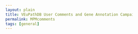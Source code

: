 ```yaml
---
layout: plain
title: VEuPathDB User Comments and Gene Annotation Campaign
permalink: MPMcomments
tags: [general]
---
```

<head>
    <meta charset="UTF-8">
    <meta name="viewport" content="width=device-width, initial-scale=1.0">
    <title>VEuPathDB User Comments Campaign</title>
    <style>
        * {
            margin: 0;
            padding: 0;
            box-sizing: border-box;
        }

        body {
            font-family: -apple-system, BlinkMacSystemFont, 'Segoe UI', Roboto, sans-serif;
            font-size: 16px;
            line-height: 1.6;
            color: #333;
            background-color: #f8f9fa;
            padding: 2rem 1rem;
        }

        .container {
            max-width: 1200px;
            margin: 0 auto;
            background: white;
            border-radius: 8px;
            box-shadow: 0 2px 10px rgba(0,0,0,0.1);
            overflow: hidden;
        }

        .header {
            background: #6c93d6;
            color: white;
            padding: 3rem;
            text-align: center;
        }

        .header h1 {
            font-size: 2.2rem;
            font-weight: 600;
            margin-bottom: 0.8rem;
        }

        .header .subtitle {
            font-size: 1.3rem;
            opacity: 0.95;
        }

        .content {
            padding: 3rem;
        }

        .main-grid {
            display: grid;
            grid-template-columns: 2fr 1fr;
            gap: 3rem;
            margin-bottom: 2rem;
        }

        .main-column {
            min-width: 0;
        }

        .sidebar {
            background: #f8f9fa;
            padding: 2rem;
            border-radius: 8px;
            height: fit-content;
        }

        .announcement {
            background: #e8f4f8;
            border-left: 4px solid #6c93d6;
            padding: 2rem;
            margin-bottom: 2rem;
            border-radius: 4px;
            grid-column: 1 / -1;
        }

        .announcement p {
            color: #2c5aa0;
            font-weight: 500;
            font-size: 1.1rem;
            margin: 0;
        }

        h2 {
            color: #2c5aa0;
            font-size: 1.6rem;
            margin: 2.5rem 0 1.5rem 0;
            padding-bottom: 0.8rem;
            border-bottom: 2px solid #e9ecef;
        }

        h3 {
            color: #333;
            font-size: 1.3rem;
            margin: 2rem 0 1rem 0;
        }

        p {
            margin-bottom: 1.2rem;
            line-height: 1.7;
            font-size: 1.05rem;
        }

        ul, ol {
            margin: 1.2rem 0;
            padding-left: 2rem;
        }

        li {
            margin-bottom: 0.8rem;
            line-height: 1.6;
            font-size: 1.05rem;
        }

        .highlight {
            background: #f8f9fa;
            border: 1px solid #e9ecef;
            padding: 2rem;
            margin: 2rem 0;
            border-radius: 8px;
        }

        .highlight h3 {
            margin-top: 0;
            color: #2c5aa0;
        }

        .two-column-content {
            display: grid;
            grid-template-columns: 1fr 1fr;
            gap: 3rem;
            margin: 2rem 0;
        }

        .steps {
            background: #f0f8ff;
            border: 1px solid #b3d9ff;
            padding: 2rem;
            border-radius: 8px;
        }

        .note {
            background: #fff3cd;
            border: 1px solid #ffeaa7;
            padding: 1.5rem;
            border-radius: 8px;
            font-style: italic;
            font-size: 1.05rem;
        }

        .image-container {
            text-align: center;
            margin: 2rem 0;
            padding: 1.5rem;
            background: #f8f9fa;
            border: 1px solid #e9ecef;
            border-radius: 8px;
        }

        .image-container img {
            max-width: 100%;
            height: auto;
            border: 1px solid #ddd;
            border-radius: 4px;
        }

        .image-container p {
            margin: 1rem 0 0 0;
            font-size: 1rem;
            color: #666;
        }

        .sidebar-section {
            margin-bottom: 2rem;
        }

        .sidebar h3 {
            color: #2c5aa0;
            font-size: 1.2rem;
            margin: 0 0 1rem 0;
        }

        .sidebar ul {
            margin: 0;
            padding-left: 1.5rem;
        }

        .sidebar li {
            font-size: 1rem;
            margin-bottom: 0.5rem;
        }

        a {
            color: #2c5aa0;
            text-decoration: none;
        }

        a:hover {
            text-decoration: underline;
        }

        .link-button {
            display: inline-block;
            background: #2c5aa0;
            color: white;
            padding: 0.8rem 1.5rem;
            border-radius: 6px;
            text-decoration: none;
            font-weight: 500;
            font-size: 1rem;
            margin: 0.3rem;
        }

        .link-button:hover {
            background: #1e3a5f;
            color: white;
            text-decoration: none;
        }

        .contact {
            background: #2c5aa0;
            color: white;
            padding: 2rem;
            margin-top: 2rem;
            text-align: center;
            border-radius: 8px;
            grid-column: 1 / -1;
        }

        .contact p {
            font-size: 1.1rem;
            margin: 0;
        }

        .contact a {
            color: #b3d9ff;
            font-weight: 500;
        }

        .contact a:hover {
            color: white;
        }

        .instruction-grid {
            display: grid;
            grid-template-columns: 1fr auto;
            gap: 2rem;
            align-items: start;
            margin: 2rem 0;
        }

        @media (max-width: 1024px) {
            .main-grid {
                grid-template-columns: 1fr;
                gap: 2rem;
            }
            
            .two-column-content {
                grid-template-columns: 1fr;
                gap: 2rem;
            }
            
            .instruction-grid {
                grid-template-columns: 1fr;
            }
        }

        @media (max-width: 768px) {
            body {
                padding: 1rem 0.5rem;
                font-size: 15px;
            }
            
            .header, .content {
                padding: 2rem;
            }
            
            .header h1 {
                font-size: 1.8rem;
            }
            
            .header .subtitle {
                font-size: 1.1rem;
            }
            
            h2 {
                font-size: 1.4rem;
            }
            
            .announcement, .highlight, .steps {
                padding: 1.5rem;
            }
        }
    </style>
</head>
<body>
    <div class="container">
        <div class="header">
            <h1>VEuPathDB User Comments & Gene Annotation Campaign</h1>
            <p class="subtitle">Now through September 18, 2025</p>
        </div>

        <div class="content">
            <div class="main-grid">
                <div class="announcement">
                    <p><strong>Coinciding with MPM XXXVI,</strong> VEuPathDB is running a user comment campaign starting now and running throughout the meeting, which ends on September 18, 2025.</p>
                </div>

                <div class="main-column">
                    <div class="highlight">
                        <h3>Your Contributions Matter! They:</h3>
                        <ul>
                            <li>Strengthen genome annotations by providing key evidence, such as alternative gene models, knockout phenotypes, subcellular localization, and relevant PubMed IDs</li>
                            <li>Increase the accessibility and visibility of gene data for researchers worldwide</li>
                            <li>Support the scientific community by ensuring gene information remains current and reliable</li>
                        </ul>
                    </div>

                    <h2>How to Participate</h2>
                    <div class="two-column-content">
                        <div class="steps">
                            <ol>
                                <li>Leave a user comment on a gene page OR enhance structural/functional gene annotation via the Apollo genome editor</li>
                                <li>Visit the VEuPathDB help desk during MPM poster sessions to claim your <strong>free "Got Parasites?" mug</strong>. The top 10 contributors will also receive a T-shirt!</li>
                            </ol>
                        </div>
                        
                        <div class="note">
                            <strong>Not attending MPM this year?</strong> No worries! Submit a user comment remotely, and have a colleague pick up your mug.
                        </div>
                    </div>

                    <h2>How to Submit a Comment</h2>
                    <div class="instruction-grid">
                        <div>
                            <ul>
                                <li>Sign in or register at <a href="https://veupathdb.org/veupathdbdb/app/user/registration" class="link-button">VEuPathDB.org</a></li>
                                <li>Navigate to the relevant gene page</li>
                                <li>Click "Add a user comment" and fill out the form</li>
                            </ul>
                        </div>
                        
                        <div class="image-container">
                            <img src="{{ '/assets/other_static_content/vdbuc1.png' | absolute_url }}" alt="User Comment Form" />
                            <p>User Comment Form</p>
                        </div>
                    </div>

                    <h3>What to Include in a User Comment?</h3>
                    <p>Really any information that you think would be useful for others to know about the gene. This can include names or synonyms (e.g. "Purine Phosphoribosyl Transferase, is also known as HPRT, HGPRT"), PubMed IDs, functional characterization, corrections of gene model predictions & annotations, phenotype data, etc.</p>

                    <h2>How to Modify Gene Models in Apollo</h2>
                    <div class="instruction-grid">
                        <div>
                            <ul>
                                <li>Sign in or register at <a href="https://veupathdb.org/veupathdbdb/app/user/registration" class="link-button">VEuPathDB.org</a></li>
                                <li>Go to the gene record page</li>
                                <li>Click "View / Update in Apollo editor" and make changes</li>
                            </ul>
                        </div>
                        
                        <div class="image-container">
                            <img src="{{ '/assets/other_static_content/vdbuc2.png' | absolute_url }}" alt="Apollo Editor" />
                            <p>Apollo Editing Example</p>
                        </div>
                    </div>

                    <h2>Bulk Submissions</h2>
                    <p>Have too many comments? Not a problem - use our <a href="https://docs.google.com/spreadsheets/d/17Uu_KvfpU6FYvL0ftA7zSt1fK7OinDRZp6Dng_RPH7Y/edit?usp=sharing" class="link-button">bulk submission form</a> and send it back to us via the <a href="https://veupathdb.org/veupathdb/app/contact-us" class="link-button">Contact Us form</a>.</p>
                </div>

                <div class="sidebar">
                    <div class="sidebar-section">
                        <h3>Quick Links</h3>
                        <ul>
                            <li><a href="https://veupathdb.org/veupathdbdb/app/user/registration">Register/Sign In</a></li>
                            <li><a href="https://docs.google.com/spreadsheets/d/17Uu_KvfpU6FYvL0ftA7zSt1fK7OinDRZp6Dng_RPH7Y/edit?usp=sharing">Bulk Submission Form</a></li>
                            <li><a href="https://veupathdb.org/veupathdb/app/contact-us">Contact Us</a></li>
                        </ul>
                    </div>

                    <div class="sidebar-section">
                        <h3>Key Dates</h3>
                        <ul>
                            <li>Campaign: Now - Sept 18, 2025</li>
                            <li>MPM XXXVI Conference</li>
                            <li>Poster sessions for mug pickup</li>
                        </ul>
                    </div>

                    <div class="sidebar-section">
                        <h3>Rewards</h3>
                        <ul>
                            <li>Free "Got Parasites?" mug for all contributors</li>
                            <li>T-shirts for top 10 contributors</li>
                            <li>Remote pickup available</li>
                        </ul>
                    </div>
                </div>

                <div class="contact">
                    <p><strong>Need Help?</strong> - <a href="https://veupathdb.org/veupathdb/app/contact-us">Contact Us</a></p>
                </div>
            </div>
        </div>
    </div>
